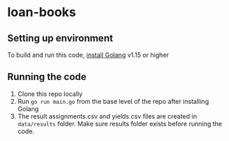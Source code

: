 # loan-books

## Setting up environment
To build and run this code, [install Golang](https://golang.org/dl/) v1.15 or higher

## Running the code
1. Clone this repo locally
2. Run `go run main.go` from the base level of the repo after installing Golang
3. The result assignments.csv and yields.csv files are created in `data/results` folder. Make sure results folder exists before running the code.

